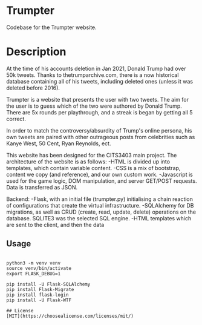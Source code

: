 # Trumpter

Codebase for the Trumpter website. 

# Description

At the time of his accounts deletion in Jan 2021, Donald Trump had over 50k tweets. Thanks to thetrumparchive.com, there is a now historical database containing all of his tweets, including deleted ones (unless it was deleted before 2016). 

Trumpter is a website that presents the user with two tweets. The aim for the user is to guess which of the two were authored by Donald Trump. There are 5x rounds per playthrough, and a streak is began by getting all 5 correct.  

In order to match the controversy/absurdity of Trump's online persona, his own tweets are paired with other outrageous posts from celebrities such as Kanye West,  50 Cent, Ryan Reynolds, ect. 

This website has been designed for the CITS3403 main project. The architecture of the website is as follows:
-HTML is divided up into templates, which contain variable content.
-CSS is a mix of bootstrap, content we copy (and reference), and our own custom work. 
-Javascript is used for the game logic, DOM manipulation, and server GET/POST requests. Data is transferred as JSON.

Backend: 
-Flask, with an initial file (trumpter.py) initialising a chain reaction of configurations that create the virtual infrastructure.
-SQLAlchemy for DB migrations, as well as CRUD (create, read, update, delete) operations on the database. SQLITE3 was the selected SQL engine. 
-HTML templates which are sent to the client, and then the data


## Usage

```Copy this into your terminal, ensuring youre inside the "project" folder: **there is a trumpter.py, app.db, and config.py file in this directory**

python3 -m venv venv
source venv/bin/activate
export FLASK_DEBUG=1

pip install -U Flask-SQLAlchemy
pip install Flask-Migrate
pip install flask-login
pip install -U Flask-WTF

## License
[MIT](https://choosealicense.com/licenses/mit/)
